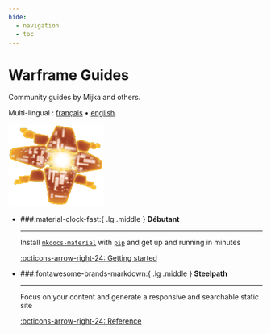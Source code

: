 ```yaml
---
hide:
  - navigation
  - toc
---
```


<div class="home-page">

<div markdown="0" class="header-section">
  <div class="text-content" markdown="1">
    <h1 class="custom-gradient-title">Warframe Guides</h1>
    <p class="subtitle">Community guides by Mijka and others.
    </p>
  </div>
  <div class="right-content" markdown="0">
    <p class="subtitle2">Multi-lingual :
      <a href="/fr/" class="lang-link">français</a> •
      <a href="/en/" class="lang-link">english</a>.
    </p>
    <img src="assets/logo.png" alt="Logo" class="inverted-logo">
  </div>
</div>

</div>

<div class="home-page" markdown>
<div class="grid cards narrow-cards" markdown>

-   ###:material-clock-fast:{ .lg .middle } __Débutant__

    ---

    Install [`mkdocs-material`](#) with [`pip`](#) and get up
    and running in minutes

    [:octicons-arrow-right-24: Getting started](/index-beginner)

-   ###:fontawesome-brands-markdown:{ .lg .middle } __Steelpath__

    ---

    Focus on your content and generate a responsive and searchable static site

    [:octicons-arrow-right-24: Reference](/index-sp)


</div>

</div>